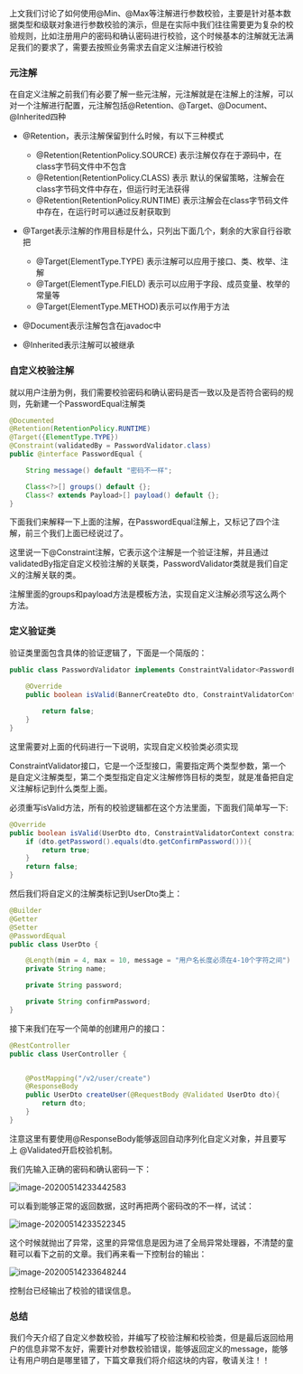 上文我们讨论了如何使用@Min、@Max等注解进行参数校验，主要是针对基本数据类型和级联对象进行参数校验的演示，但是在实际中我们往往需要更为复杂的校验规则，比如注册用户的密码和确认密码进行校验，这个时候基本的注解就无法满足我们的要求了，需要去按照业务需求去自定义注解进行校验



### 元注解

在自定义注解之前我们有必要了解一些元注解，元注解就是在注解上的注解，可以对一个注解进行配置，元注解包括@Retention、@Target、@Document、@Inherited四种

* @Retention，表示注解保留到什么时候，有以下三种模式
  * @Retention(RetentionPolicy.SOURCE) 表示注解仅存在于源码中，在class字节码文件中不包含
  * @Retention(RetentionPolicy.CLASS) 表示 默认的保留策略，注解会在class字节码文件中存在，但运行时无法获得
  * @Retention(RetentionPolicy.RUNTIME) 表示注解会在class字节码文件中存在，在运行时可以通过反射获取到　

* @Target表示注解的作用目标是什么，只列出下面几个，剩余的大家自行谷歌把
  * @Target(ElementType.TYPE)  表示注解可以应用于接口、类、枚举、注解
  * @Target(ElementType.FIELD) 表示可以应用于字段、成员变量、枚举的常量等
  * @Target(ElementType.METHOD)表示可以作用于方法
* @Document表示注解包含在javadoc中
* @Inherited表示注解可以被继承

### 自定义校验注解

就以用户注册为例，我们需要校验密码和确认密码是否一致以及是否符合密码的规则，先新建一个PasswordEqual注解类

```java
@Documented
@Retention(RetentionPolicy.RUNTIME)
@Target({ElementType.TYPE})
@Constraint(validatedBy = PasswordValidator.class)
public @interface PasswordEqual {

    String message() default "密码不一样";

    Class<?>[] groups() default {};
    Class<? extends Payload>[] payload() default {};
}
```

下面我们来解释一下上面的注解，在PasswordEqual注解上，又标记了四个注解，前三个我们上面已经说过了。

这里说一下@Constraint注解，它表示这个注解是一个验证注解，并且通过validatedBy指定自定义校验注解的关联类，PasswordValidator类就是我们自定义的注解关联的类。

注解里面的groups和payload方法是模板方法，实现自定义注解必须写这么两个方法。

### 定义验证类

验证类里面包含具体的验证逻辑了，下面是一个简版的：

```java
public class PasswordValidator implements ConstraintValidator<PasswordEqual, BannerCreateDto> {

    @Override
    public boolean isValid(BannerCreateDto dto, ConstraintValidatorContext constraintValidatorContext) {
        
        return false;
    }
}
```

这里需要对上面的代码进行一下说明，实现自定义校验类必须实现

ConstraintValidator接口，它是一个泛型接口，需要指定两个类型参数，第一个是自定义注解类型，第二个类型指定自定义注解修饰目标的类型，就是准备把自定义注解标记到什么类型上面。

必须重写isValid方法，所有的校验逻辑都在这个方法里面，下面我们简单写一下:

```java
@Override
public boolean isValid(UserDto dto, ConstraintValidatorContext constraintValidatorContext) {
    if (dto.getPassword().equals(dto.getConfirmPassword())){
        return true;
    }
    return false;
}
```

然后我们将自定义的注解类标记到UserDto类上：

```java
@Builder
@Getter
@Setter
@PasswordEqual
public class UserDto {

    @Length(min = 4, max = 10, message = "用户名长度必须在4-10个字符之间")
    private String name;

    private String password;

    private String confirmPassword;
}
```

接下来我们在写一个简单的创建用户的接口：

```java
@RestController
public class UserController {


    @PostMapping("/v2/user/create")
    @ResponseBody
    public UserDto createUser(@RequestBody @Validated UserDto dto){
        return dto;
    }
}
```

注意这里有要使用@ResponseBody能够返回自动序列化自定义对象，并且要写上 @Validated开启校验机制。

我们先输入正确的密码和确认密码一下：

![image-20200514233442583](https://zyjblog.oss-cn-beijing.aliyuncs.com/1589470483.png)

可以看到能够正常的返回数据，这时再把两个密码改的不一样，试试：

![image-20200514233522345](https://zyjblog.oss-cn-beijing.aliyuncs.com/1589470522.png)

这个时候就抛出了异常，这里的异常信息是因为进了全局异常处理器，不清楚的童鞋可以看下之前的文章。我们再来看一下控制台的输出：

![image-20200514233648244](https://zyjblog.oss-cn-beijing.aliyuncs.com/1589470608.png)

控制台已经输出了校验的错误信息。



### 总结

我们今天介绍了自定义参数校验，并编写了校验注解和校验类，但是最后返回给用户的信息非常不友好，需要针对参数校验错误，能够返回定义的message，能够让有用户明白是哪里错了，下篇文章我们将介绍这块的内容，敬请关注！！